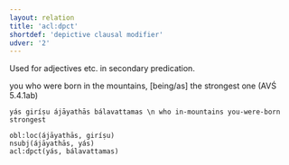 ```yaml
---
layout: relation
title: 'acl:dpct'
shortdef: 'depictive clausal modifier'
udver: '2'
---
```


Used for adjectives etc. in secondary predication.

you who were born in the mountains, [being/as] the strongest one (AVŚ 5.4.1ab)
~~~ sdparse
yás giríṣu ájāyathās bálavattamas \n who in-mountains you-were-born strongest

obl:loc(ájāyathās, giríṣu)
nsubj(ájāyathās, yás)
acl:dpct(yás, bálavattamas)
~~~